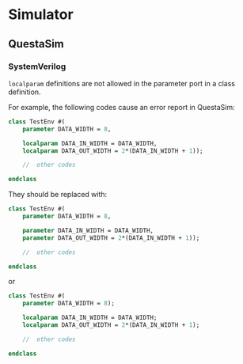 # Simulator


## QuestaSim


### SystemVerilog

`localparam` definitions are not allowed in the parameter port in a class definition.

For example, the following codes cause an error report in QuestaSim:
```systemverilog
class TestEnv #(
    parameter DATA_WIDTH = 8,

    localparam DATA_IN_WIDTH = DATA_WIDTH,
    localparam DATA_OUT_WIDTH = 2*(DATA_IN_WIDTH + 1));

    //  other codes

endclass
```
They should be replaced with:
```systemverilog
class TestEnv #(
    parameter DATA_WIDTH = 8,

    parameter DATA_IN_WIDTH = DATA_WIDTH,
    parameter DATA_OUT_WIDTH = 2*(DATA_IN_WIDTH + 1));

    //  other codes

endclass
```
or
```systemverilog
class TestEnv #(
    parameter DATA_WIDTH = 8);

    localparam DATA_IN_WIDTH = DATA_WIDTH;
    localparam DATA_OUT_WIDTH = 2*(DATA_IN_WIDTH + 1);

    //  other codes

endclass
```

